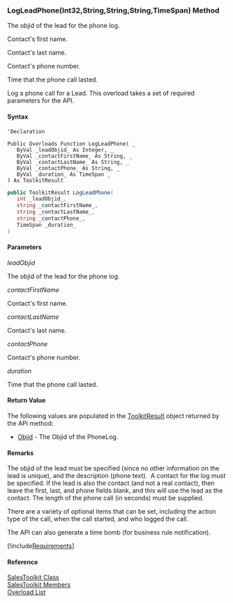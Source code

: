 ﻿### LogLeadPhone(Int32,String,String,String,TimeSpan) Method

The objid of the lead for the phone log.

Contact's first name.

Contact's last name.

Contact's phone number.

Time that the phone call lasted.

Log a phone call for a Lead. This overload takes a set of required parameters for the API.

#### Syntax

```vbnet
'Declaration

Public Overloads Function LogLeadPhone( _
   ByVal _leadObjid_ As Integer, _
   ByVal _contactFirstName_ As String, _
   ByVal _contactLastName_ As String, _
   ByVal _contactPhone_ As String, _
   ByVal _duration_ As TimeSpan _
) As ToolkitResult
```

```csharp
public ToolkitResult LogLeadPhone( 
   int _leadObjid_,
   string _contactFirstName_,
   string _contactLastName_,
   string _contactPhone_,
   TimeSpan _duration_
)
```

#### Parameters

_leadObjid_

The objid of the lead for the phone log.

_contactFirstName_

Contact's first name.

_contactLastName_

Contact's last name.

_contactPhone_

Contact's phone number.

_duration_

Time that the phone call lasted.

#### Return Value

The following values are populated in the [ToolkitResult](FChoice.Toolkits.Clarify~FChoice.Toolkits.Clarify.ToolkitResult.md) object returned by the API method:

*   [Objid](FChoice.Toolkits.Clarify~FChoice.Toolkits.Clarify.ToolkitResult~Objid.md) \- The Objid of the PhoneLog.

#### Remarks

The objid of the lead must be specified (since no other information on the lead is unique), and the description (phone text).  A contact for the log must be specified. If the lead is also the contact (and not a real contact), then leave the first, last, and phone fields blank, and this will use the lead as the contact. The length of the phone call (in seconds) must be supplied.

There are a variety of optional items that can be set, including the action type of the call, when the call started, and who logged the call.

The API can also generate a time bomb (for business rule notification).

[!include[Requirements](../partials/requirements.md)]

#### Reference

[SalesToolkit Class](FChoice.Toolkits.Clarify~FChoice.Toolkits.Clarify.Sales.SalesToolkit.md)  
[SalesToolkit Members](FChoice.Toolkits.Clarify~FChoice.Toolkits.Clarify.Sales.SalesToolkit_members.md)  
[Overload List](FChoice.Toolkits.Clarify~FChoice.Toolkits.Clarify.Sales.SalesToolkit~LogLeadPhone.md)